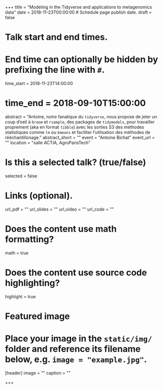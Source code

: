 +++
title = "Modeling in the Tidyverse and applications to metagenomics data"
date = 2018-11-23T00:00:00  # Schedule page publish date.
draft = false

# Talk start and end times.
#   End time can optionally be hidden by prefixing the line with `#`.
time_start = 2018-11-23T14:00:00
# time_end = 2018-09-10T15:00:00

abstract = "Antoine, notre fanatique du `tidyverse`, nous propose de jeter un coup d’oeil à `broom` et `rsample`, des packages de `tidymodels`, pour travailler proprement (aka en format `tibble`) avec les sorties S3 des méthodes statistiques comme `lm` ou `kmeans` et faciliter l’utilisation des méthodes de rééchantillonage."
abstract_short = ""
event = "Antoine Bichat"
event_url = ""
location = "salle ACTIA, AgroParisTech"

# Is this a selected talk? (true/false)
selected = false

# Links (optional).
url_pdf = ""
url_slides = ""
url_video = ""
url_code = ""

# Does the content use math formatting?
math = true

# Does the content use source code highlighting?
highlight = true

# Featured image
# Place your image in the `static/img/` folder and reference its filename below, e.g. `image = "example.jpg"`.
[header]
image = ""
caption = ""

+++
